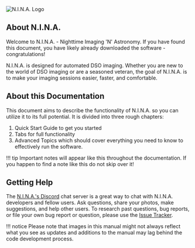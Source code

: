 <img src="/images/nina-logo2.png" align="center" alt="N.I.N.A. Logo">

## About N.I.N.A.

Welcome to N.I.N.A. - Nighttime Imaging 'N' Astronomy. If you have found this document, you have likely already downloaded the software - congratulations!

N.I.N.A. is designed for automated DSO imaging. Whether you are new to the world of DSO imaging or are a seasoned veteran, the goal of N.I.N.A. is to make your imaging sessions easier, faster, and comfortable.

## About this Documentation

This document aims to describe the functionality of N.I.N.A. so you can utilize it to its full potential. It is divided into three rough chapters:

1. Quick Start Guide to get you started
2. Tabs for full functionality
3. Advanced Topics which should cover everything you need to know to effectively run the software.

!!! tip
    Important notes will appear like this throughout the documentation. If you happen to find a note like this do not skip over it!

## Getting Help

The [N.I.N.A.'s Discord](//discord.gg/fwpmHU4) chat server is a great way to chat with N.I.N.A. developers and fellow users. Ask questions, share your photos, make suggestions, and help other users. To research past questions, bug reports, or file your own bug report or question, please use the [Issue Tracker](//bitbucket.org/Isbeorn/nina/issues?status=new&status=open).

!!! notice
    Please note that images in this manual might not always reflect what you see as updates and additions to the manual may lag behind the code development process.